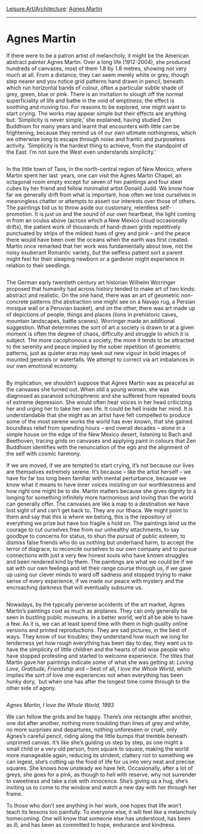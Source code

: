 [Leisure:](https://www.theschooloflife.com/thebookoflife/category/leisure/)[Art/Architecture](https://www.theschooloflife.com/thebookoflife/category/leisure/artarchitecture/): [Agnes Martin](https://www.theschooloflife.com/thebookoflife/the-art-of-agnes-martin/)

* * *

# Agnes Martin

If there were to be a patron artist of melancholy, it might be the American abstract painter Agnes Martin. Over a long life (1912-2004), she produced hundreds of canvases, most of them 1.8 by 1.8 metres, showing not very much at all. From a distance, they can seem merely white or grey, though step nearer and you notice grid patterns hand drawn in pencil, beneath which run horizontal bands of colour, often a particular subtle shade of grey, green, blue or pink. There is an invitation to slough off the normal superficiality of life and bathe in the void of emptiness; the effect is soothing and moving too. For reasons to be explored, one might want to start crying. The works may appear simple but their effects are anything but: ‘Simplicity is never simple,’ she explained, having studied Zen Buddhism for many years and learnt that encounters with little can be frightening, because they remind us of our own ultimate nothingness, which we otherwise long to escape through noise and frantic and purposeless activity. ‘Simplicity is the hardest thing to achieve, from the standpoint of the East. I’m not sure the West even understands simplicity.’

<figure class="aligncenter"><img src="https://lh5.googleusercontent.com/TyEgYLsP1VeoqBm58anwS4TD3Rh5xCBPSGupP5iLNVBibRW-UiphICH_JKCNL-tcieV6q4Ptn1VRugH1jKzHV1ulRrQU0s3qKU0bhX8JLHbMSWi722y5xGR95DzSC_-WbfXBw3Z6" alt=""></figure>

In the little town of Taos, in the north-central region of New Mexico, where Martin spent her last&nbsp; years, one can visit the Agnes Martin Chapel, an octagonal room empty except for seven of her paintings and four steel cubes by her friend and fellow minimalist artist Donald Judd. We know how far we generally drift from what is important, how often we lose ourselves in meaningless chatter or attempts to assert our interests over those of others. The paintings bid us to throw aside our customary, relentless self-promotion. It is just us and the sound of our own heartbeat, the light coming in from an oculus above (across which a New Mexico cloud occasionally drifts), the patient work of thousands of hand-drawn grids repetitively punctuated by strips of the mildest hues of grey and pink – and the peace there would have been over the oceans when the earth was first created. Martin once remarked that her work was fundamentally about love, not the noisy exuberant Romantic variety, but the selfless patient sort a parent might feel for their sleeping newborn or a gardener might experience in relation to their seedlings.

<figure class="aligncenter"><img src="https://lh4.googleusercontent.com/BPMWTptnfqB-94PcyFC9aGuNdihEsL3becrGbbTCA8zmVNvWP-a1CEyO-3V6c8dcWXPLX9TtybFJDxcs_yWutsax62-BdpOwe_i6-iQkAYG6nX-gLWJJAa3k8u1K0-22sIS6Owb7" alt=""></figure>

The German early twentieth century art historian Wilhelm Worringer proposed that humanity had across history tended to make art of two kinds: abstract and realistic. On the one hand, there was an art of geometric non-concrete patterns (the abstraction one might see on a Navajo rug, a Persian mosque wall or a Peruvian basket), and on the other, there was art made up of depictions of people, things and places (lions in prehistoric caves, mountain landscapes, battle scenes). Worringer made an additional suggestion. What determines the sort of art a society is drawn to at a given moment is often the degree of chaos, difficulty and struggle to which it is subject. The more cacophonous a society, the more it tends to be attracted to the serenity and peace implied by the sober repetition of geometric patterns, just as quieter eras may seek out new vigour in bold images of mounted generals or waterfalls. We attempt to correct via art imbalances in our own emotional economy.

<figure class="aligncenter"><img src="https://lh4.googleusercontent.com/rFcoy1f_-Q_05QJlLlpzwCiuf77J3HAAMsbHyx9caEyrpFY9A9M8aQOOS6bC2ItQx1xQbEkMaK8NkPeU_l5gwmct4QmsB1TGu_qnrdtiwqIq6QEDc7DDbKn6ConaurSg9ifd4HXy" alt=""></figure>

By implication, we shouldn’t suppose that Agnes Martin was as peaceful as the canvases she turned out. When still a young woman, she was diagnosed as paranoid schizophrenic and she suffered from repeated bouts of extreme depression. She would often hear voices in her head criticizing her and urging her to take her own life. It could be hell inside her mind. It is understandable that she might as an artist have felt compelled to produce some of the most serene works the world has ever known, that she gained boundless relief from spending hours – and overall decades – alone in a simple house on the edge of the New Mexico desert, listening to Bach and Beethoven, tracing grids on canvases and applying paint in colours that Zen Buddhism identifies with the renunciation of the ego and the alignment of the self with cosmic harmony.

If we are moved, if we are tempted to start crying, it’s not because our lives are themselves extremely serene. It’s because – like the artist herself – we have for far too long been familiar with mental perturbance, because we know what it means to have inner voices insisting on our worthlessness and how right one might be to die. Martin matters because she gives dignity to a longing for something infinitely more harmonious and loving than the world can generally offer. The canvases are like a map to a destination we have lost sight of and can’t get back to. They are our Ithaca. We might point to them and say that this is where we belong, this is the repository of everything we prize but have too fragile a hold on. The paintings lend us the courage to cut ourselves free from our unhealthy attachments, to say goodbye to concerns for status, to shun the pursuit of public esteem, to dismiss false friends who do us nothing but underhand harm, to accept the terror of disgrace, to reconcile ourselves to our own company and to pursue connections with just a very few honest souls who have known struggles and been rendered kind by them. The paintings are what we could be if we sat with our own feelings and let their range course through us, if we gave up using our clever minds to ward off sadness and stopped trying to make sense of every experience, if we made our peace with mystery and the encroaching darkness that will eventually subsume us.

<figure class="aligncenter"><img src="https://lh5.googleusercontent.com/Eb2RVFU11LBKM5VQLwedHQ1uyVS86ynmOVUoTHp8Z08PnJqeOhmjLdUzI50LdHJ58K3rQYQbcuvocF3l3b2CrbZ5by0h6tAzbj3DbrOwDbm6shD_uDQyMVbg3LGWskfhCltBsg7R" alt=""></figure>

Nowadays, by the typically perverse accidents of the art market, Agnes Martin’s paintings cost as much as airplanes. They can only generally be seen in bustling public museums. In a better world, we’d all be able to have a few. As it is, we can at least spend time with them in high quality online versions and printed reproductions. They are sad pictures, in the best of ways. They know of our troubles; they understand how much we long for tenderness yet how rough everything has been day to day, they want us to have the simplicity of little children and the hearts of old wise people who have stopped protesting and started to welcome experience. The titles that Martin gave her paintings indicate some of what she was getting at: _Loving Love, Gratitude, Friendship_ and – best of all, _I love the Whole World_, which implies the sort of love one experiences not when everything has been hunky dory,&nbsp; but when one has after the longest time come through to the other side of agony.

<figure class="aligncenter"><img src="https://lh3.googleusercontent.com/M4_WlH7uX33EDBpb-XG1KKUW_rEl6qGAMY5m2t2YRuzcjwJJelwEF2zbGWKiaDyu_XYF4_Uje0dvOOI-BlsDivqSBdCgydDkNMLoCRMZMLoDr0wSmyKIivgNeIcbmRgMQmmdzjnE" alt=""></figure>

_Agnes Martin, I love the Whole World, 1993_

We can follow the grids and be happy. There’s one rectangle after another, one dot after another, nothing more troubling than lines of grey and white, no more surprises and departures, nothing unforeseen or cruel, only Agnes’s careful pencil, riding along the little bumps that tremble beneath unprimed canvas. It’s like she’s guiding us step by step, as one might a small child or a very old person, from square to square, making the world more manageable again, reducing its strident, clattery riot to something we can ingest, she’s cutting up the food of life for us into very neat and precise squares. She knows how unsteady we have felt. Occasionally, after a lot of greys, she goes for a pink, as though to hell with reserve, why not surrender to sweetness and take a risk with innocence. She’s giving us a hug, she’s inviting us to come to the window and watch a new day with her through her frame.

To those who don’t see anything in her work, one hopes that life won’t teach its lessons too painfully. To everyone else, it will feel like a melancholy homecoming. One will know that someone else has understood, has been as ill, and has been as committed to hope, endurance and kindness.
